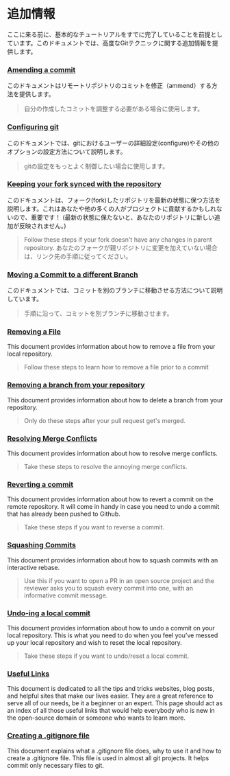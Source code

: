 # 追加情報

ここに来る前に、基本的なチュートリアルをすでに完了していることを前提としています。このドキュメントでは、高度なGitテクニックに関する追加情報を提供します。

### [Amending a commit](amending-a-commit.md)
このドキュメントはリモートリポジトリのコミットを修正（ammend）する方法を提供します。
> 自分の作成したコミットを調整する必要がある場合に使用します。

### [Configuring git](configuring-git.md)
このドキュメントでは、gitにおけるユーザーの詳細設定(configure)やその他のオプションの設定方法について説明します。
> gitの設定をもっとよく制御したい場合に使用します。

### [Keeping your fork synced with the repository](keeping-your-fork-synced-with-this-repository.md)
このドキュメントは、フォーク(fork)したリポジトリを最新の状態に保つ方法を説明します。これはあなたや他の多くの人がプロジェクトに貢献するかもしれないので、重要です！
(最新の状態に保たないと、あなたのリポジトリに新しい追加が反映されません。)
> Follow these steps if your fork doesn't have any changes in parent repository.
> あなたのフォークが親リポジトリに変更を加えていない場合は、リンク先の手順に従ってください。

### [Moving a Commit to a different Branch](moving-a-commit-to-a-different-branch.md)
このドキュメントでは、コミットを別のブランチに移動させる方法について説明しています。
> 手順に沿って、コミットを別ブランチに移動させます。

### [Removing a File](removing-a-file.md)
This document provides information about how to remove a file from your local repository.
> Follow these steps to learn how to remove a file prior to a commit

### [Removing a branch from your repository](removing-branch-from-your-repository.md)
This document provides information about how to delete a branch from your repository.
> Only do these steps after your pull request get's merged.

### [Resolving Merge Conflicts](resolving-merge-conflicts.md)
This document provides information about how to resolve merge conflicts.
> Take these steps to resolve the annoying merge conflicts.

### [Reverting a commit](reverting-a-commit.md)
This document provides information about how to revert a commit on the remote repository. It will come in handy in case you need to undo a commit that has already been pushed to Github.
> Take these steps if you want to reverse a commit.

### [Squashing Commits](squashing-commits.md)
This document provides information about how to squash commits with an interactive rebase.
> Use this if you want to open a PR in an open source project and the reviewer asks you to squash every commit into one, with an informative commit message.

### [Undo-ing a local commit](undoing-a-commit.md)
This document provides information about how to undo a commit on your local repository. This is what you need to do when you feel you've messed up your local repository and wish to reset the local repository.
> Take these steps if you want to undo/reset a local commit.

### [Useful Links](Useful-links-for-further-learning.md)
This document is dedicated to all the tips and tricks websites, blog posts, and helpful sites that make our lives easier. They are a great reference to serve all of our needs, be it a beginner or an expert. This page should act as an index of all those useful links that would help everybody who is new in the open-source domain or someone who wants to learn more.

### [Creating a .gitignore file](creating-a-gitignore-file.md)
This document explains what a .gitignore file does, why to use it and how to create a .gitignore file. This file is used in almost all git projects. It helps commit only necessary files to git.
